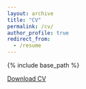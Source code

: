 ```yaml
---
layout: archive
title: "CV"
permalink: /cv/
author_profile: true
redirect_from:
  - /resume
---
```


{% include base_path %}

<a  href="https://christian-pugnaghi-zimpelmann.com/files/cv_c_pugnaghi_zimpelmann.pdf" role="button" target="_blank">Download CV</a>

<!-- <embed src="{{ site.baseurl }}/files/cv_christian_zimpelmann.pdf" width="600" height="700" type='application/pdf'> -->